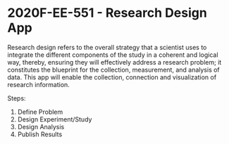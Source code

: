 # 2020F-EE-551 - Research Design App
Research design refers to the overall strategy that a scientist uses to integrate the different components of the study in a coherent and logical way, thereby, ensuring they will effectively address a research problem; it constitutes the blueprint for the collection, measurement, and analysis of data. This app will enable the collection, connection and visualization of research information.

Steps:
1. Define Problem
2. Design Experiment/Study
3. Design Analysis
4. Publish Results

